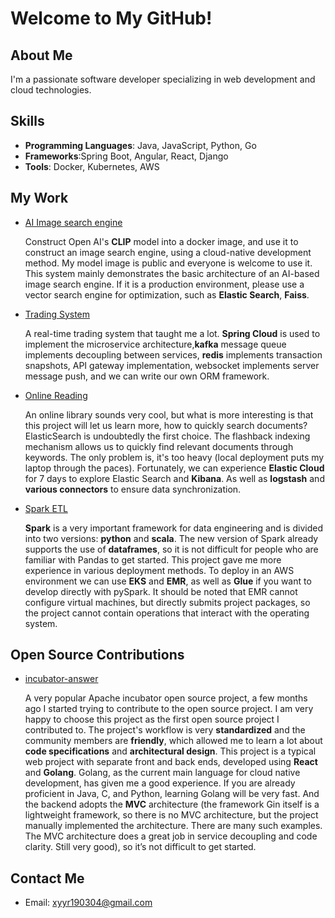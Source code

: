 # Welcome to My GitHub!

## About Me

I'm a passionate software developer specializing in web development and cloud technologies.

## Skills

- **Programming Languages**: Java, JavaScript, Python, Go
- **Frameworks**:Spring Boot, Angular, React, Django
- **Tools**: Docker, Kubernetes, AWS

## My Work

- [AI Image search engine](https://github.com/insistedMarin/Image-Search-System-Using-CLIP-Model)
  
  Construct Open AI's **CLIP** model into a docker image, and use it to construct an image search engine, using a cloud-native development method. My model image is public and everyone is welcome to use it.
  This system mainly demonstrates the basic architecture of an AI-based image search engine. If it is a production environment, please use a vector search engine for optimization, such as **Elastic Search**, **Faiss**.
  
- [Trading System](https://github.com/insistedMarin/Transaction-Spring)

  A real-time trading system that taught me a lot. **Spring Cloud** is used to implement the microservice architecture,**kafka** message queue implements decoupling between services, **redis** implements transaction snapshots, API gateway implementation, websocket implements server message push, and we can write our own ORM framework.

- [Online Reading](https://github.com/insistedMarin/online-reading)

  An online library sounds very cool, but what is more interesting is that this project will let us learn more, how to quickly search documents? ElasticSearch is undoubtedly the first choice. The flashback indexing mechanism allows us to quickly find relevant documents through keywords. The only problem is, it's too heavy (local deployment puts my laptop through the paces). Fortunately, we can experience **Elastic Cloud** for 7 days to explore Elastic Search and **Kibana**. As well as **logstash** and **various connectors** to ensure data synchronization.

- [Spark ETL](https://github.com/insistedMarin/Spark-Scala-String-Scalarization)

  **Spark** is a very important framework for data engineering and is divided into two versions: **python** and **scala**. The new version of Spark already supports the use of **dataframes**, so it is not difficult for people who are familiar with Pandas to get started. This project gave me more experience in various deployment methods. To deploy in an AWS environment we can use **EKS** and **EMR**, as well as **Glue** if you want to develop directly with pySpark. It should be noted that EMR cannot configure virtual machines, but directly submits project packages, so the project cannot contain operations that interact with the operating system.

## Open Source Contributions

- [incubator-answer](https://github.com/insistedMarin/incubator-answer) 

  A very popular Apache incubator open source project, a few months ago I started trying to contribute to the open source project. I am very happy to choose this project as the first open source project I contributed to. The project's workflow is very **standardized** and the community members are **friendly**, which allowed me to learn a lot about **code specifications** and **architectural design**. This project is a typical web project with separate front and back ends, developed using **React** and **Golang**. Golang, as the current main language for cloud native development, has given me a good experience. If you are already proficient in Java, C, and Python, learning Golang will be very fast. And the backend adopts the **MVC** architecture (the framework Gin itself is a lightweight framework, so there is no MVC architecture, but the project manually implemented the architecture. There are many such examples. The MVC architecture does a great job in service decoupling and code clarity. Still very good), so it’s not difficult to get started.


## Contact Me

- Email: [xyyr190304@gmail.com](mailto:xyyr190304@gmail.com)


